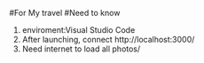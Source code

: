 #For My travel
#Need to know
  1. enviroment:Visual Studio Code
  2. After launching, connect http://localhost:3000/
  3. Need internet to load all photos/
